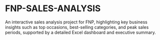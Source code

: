 # FNP-SALES-ANALYSIS
An interactive sales analysis project for FNP, highlighting key business insights such as top occasions, best-selling categories, and peak sales periods, supported by a detailed Excel dashboard and executive summary.
